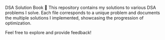 DSA Solution Book 📘
This repository contains my solutions to various DSA problems I solve.
Each file corresponds to a unique problem and documents the multiple solutions I implemented, showcasing the progression of optimization.

Feel free to explore and provide feedback!